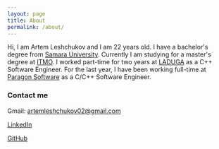 ```yaml
---
layout: page
title: About
permalink: /about/
---
```


Hi, I am Artem Leshchukov and I am 22 years old. I have a bachelor's degree from [Samara University](https://ssau.ru/english). Currently I am studying for a master's degree at [ITMO](https://en.itmo.ru/). I worked part-time for two years at [LADUGA](https://laduga.com/) as a С++ Software Engineer. For the last year, I have been working full-time at [Paragon Software](https://www.paragon-software.com) as a C/C++ Software Engineer.

### Contact me

Gmail: artemleshchukov02@gmail.com

[LinkedIn](https://www.linkedin.com/in/chetter14/)

[GitHub](https://github.com/chetter14)
